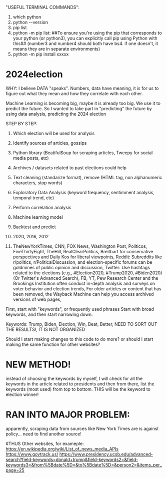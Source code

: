 "USEFUL TERMINAL COMMANDS":
1. which python
2. python --version
3. pip list 
4. python -m pip list: ##To ensure you're using the pip that corresponds to your python (or python3), you can explicitly call pip using Python with this##   (number3 and number4 should both have bs4. if one doesn't, it means they are in separate environments)
5. python -m pip install xxxxx


# 2024election

WHY:
I believe DATA "speaks".
Numbers, data have meaning, it is for us to figure out what they mean and how they correlate with each other.

Machine Learning is becoming big, maybe it is already too big. 
We use it to predict the future. 
So I wanted to take part in "predicting" the future by using data analysis, predicting the 2024 election

STEP BY STEP:
1) Which election will be used for analysis
2) Identify sources of articles, gossips
3) Python library (BeatifulSoup for scraping articles, Tweepy for social media posts, etc)
4) Archives / datasets related to past elections could help
5) Text cleaning (standarize format), remove (HTML tag, non alphanumeric characters, stop words)
6) Exploratory Data Analysis (keyword frequency, sentimment analysis, temporal trend, etc)
7) Perform correlation analysis
8) Machine learning model
9) Backtest and predict




1) 2020, 2016, 2012
2) TheNewYorkTimes, CNN, FOX News, Washington Post, Politicos, FiveThirtyEight, TheHill, RealClearPolitics, Breitbart for conservative perspectives and Daily Kos for liberal viewpoints, Reddit: Subreddits like r/politics, r/PoliticalDiscussion, and election-specific forums can be goldmines of public opinion and discussion, Twitter: Use hashtags related to the elections (e.g., #Election2020, #Trump2020, #Biden2020) (Or Twitter's Advanced Search), FB, YT, Pew Research Center and the Brookings Institution often conduct in-depth analysis and surveys on voter behavior and election trends, For older articles or content that has been removed, the Wayback Machine can help you access archived versions of web pages, 

First, start with "keywords", or frequently used phrases
Start with broad keywords, and then start narrowing down.

Keywords: Trump, Biden, Election, Win, Beat, Better, 
NEED TO SORT OUT THE RESULTS!, IT IS NOT ORGANIZED

Should I start making changes to this code to do more? or should I start making the same function for other websites?

# NEW METHOD!
instead of choosing the keywords by myself, I will check for all the keywords in the article related to presidents and then from there, list the keywords (most used) from top to bottom. THIS will be the keyword to election winner!

# RAN INTO MAJOR PROBLEM:
apparently, scraping data from sources like New York Times are is against policy... need to find another source!

#THUS
Other websites, for exameple: https://en.wikipedia.org/wiki/List_of_news_media_APIs
https://www.govtrack.us/
https://www.presidency.ucsb.edu/advanced-search?field-keywords=donald+trump&field-keywords2=&field-keywords3=&from%5Bdate%5D=&to%5Bdate%5D=&person2=&items_per_page=25
